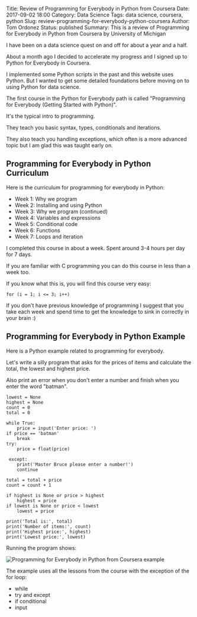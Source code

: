Title: Review of Programming for Everybody in Python from Coursera
Date: 2017-09-02 18:00
Category: Data Science
Tags: data science, coursera, python
Slug: review-programming-for-everybody-python-coursera
Author: Tom Ordonez
Status: published
Summary: This is a review of Programming for Everybody in Python from Coursera by University of Michigan

I have been on a data science quest on and off for about a year and a half.

About a month ago I decided to accelerate my progress and I signed up to Python for Everybody in Coursera.

I implemented some Python scripts in the past and this website uses Python. But I wanted to get some detailed foundations before moving on to using Python for data science.

The first course in the Python for Everybody path is called "Programming for Everybody (Getting Started with Python)".

It's the typical intro to programming.

They teach you basic syntax, types, conditionals and iterations.

They also teach you handling exceptions, which often is a more advanced topic but I am glad this was taught early on.

## Programming for Everybody in Python Curriculum

Here is the curriculum for programming for everybody in Python:

* Week 1: Why we program
* Week 2: Installing and using Python
* Week 3: Why we program (continued)
* Week 4: Variables and expressions
* Week 5: Conditional code
* Week 6: Functions
* Week 7: Loops and iteration

I completed this course in about a week. Spent around 3-4 hours per day for 7 days.

If you are familiar with C programming you can do this course in less than a week too.

If you know what this is, you will find this course very easy:

    for (i = 1; i <= 3; i++)

If you don't have previous knowledge of programming I suggest that you take each week and spend time to get the knowledge to sink in correctly in your brain :)

## Programming for Everybody in Python Example

Here is a Python example related to programming for everybody.

Let's write a silly program that asks for the prices of items and calculate the total, the lowest and highest price.

Also print an error when you don't enter a number and finish when you enter the word "batman".

    lowest = None
    highest = None
    count = 0
    total = 0

    while True:
        price = input('Enter price: ')
	if price == 'batman'
	    break
	try:
	    price = float(price)

	 except:
	    print('Master Bruce please enter a number!')
	    continue
        
	total = total + price
	count = count + 1

	if highest is None or price > highest
	    highest = price
	if lowest is None or price < lowest
	    lowest = price

    print('Total is:', total)
    print('Number of items:', count)
    print('Highest price:', highest)
    print('Lowest price:', lowest)

Running the program shows:

![Programming for Everybody in Python from Coursera example]({static}/images/programming-everybody-python-coursera.jpg)

The example uses all the lessons from the course with the exception of the for loop:

* while
* try and except
* if conditional
* input

